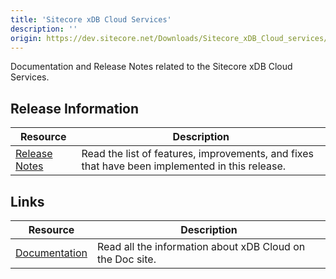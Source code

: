 ```yaml
---
title: 'Sitecore xDB Cloud Services'
description: ''
origin: https://dev.sitecore.net/Downloads/Sitecore_xDB_Cloud_services/current/Sitecore_xDB_Cloud_services.aspx
---
```


Documentation and Release Notes related to the Sitecore xDB Cloud Services.

## Release Information

| Resource                                                                                                  | Description                                                                                    |
| --------------------------------------------------------------------------------------------------------- | ---------------------------------------------------------------------------------------------- |
| [Release Notes](/downloads/Sitecore_xDB_Cloud_services/current/Sitecore_xDB_Cloud_services/Release_Notes) | Read the list of features, improvements, and fixes that have been implemented in this release. |

## Links

| Resource                                            | Description                                               |
| --------------------------------------------------- | --------------------------------------------------------- |
| [Documentation](https://doc.sitecore.net/xdb_cloud) | Read all the information about xDB Cloud on the Doc site. |
